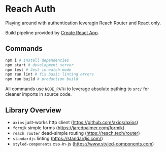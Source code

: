 
# Reach Auth

Playing around with authentication leveragin Reach Router and React only.

Build pipeline provided by [Create React App](https://github.com/facebookincubator/create-react-app).

## Commands

```bash
npm i # install dependencies
npm start # development server
npm test # Jest in watch-mode
npm run lint # fix basic linting errors
npm run build # production build
```

All commands use `NODE_PATH` to leverage absolute pathing to `src/` for cleaner imports in source code.

## Library Overview

* `axios` just-works http client (https://github.com/axios/axios)
* `formik` simple forms (https://jaredpalmer.com/formik)
* `reach router` dead-simple routing (https://reach.tech/router)
* `standardjs` linting (https://standardjs.com/)
* `styled-components` css-in-js (https://www.styled-components.com)
